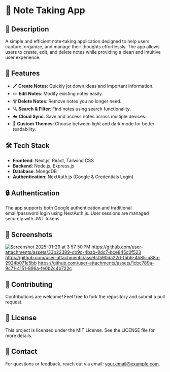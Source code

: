 # 📝 Note Taking App

## 📌 Description
A simple and efficient note-taking application designed to help users capture, organize, and manage their thoughts effortlessly. The app allows users to create, edit, and delete notes while providing a clean and intuitive user experience.

## 🚀 Features
- 🖊️ **Create Notes**: Quickly jot down ideas and important information.
- ✏️ **Edit Notes**: Modify existing notes easily.
- 🗑️ **Delete Notes**: Remove notes you no longer need.
- 🔍 **Search & Filter**: Find notes using search functionality.
- ☁️ **Cloud Sync**: Save and access notes across multiple devices.
- 🎨 **Custom Themes**: Choose between light and dark mode for better readability.

## 🛠️ Tech Stack
- **Frontend**: Next.js, React, Tailwind CSS
- **Backend**: Node.js, Express.js
- **Database**: MongoDB
- **Authentication**: NextAuth.js (Google & Credentials Login)

## 🔒 Authentication
The app supports both Google authentication and traditional email/password login using NextAuth.js. User sessions are managed securely with JWT tokens.

## 📸 Screenshots
![Screenshot 2025-01-29 at 3 57 50 PM](https://github.com/user-attachments/assets/3b9a4695-6192-475d-b27b-e5931bafb30c)
https://github.com/user-attachments/assets/33b22389-cb9c-4bab-8dc7-bce845c0f523
https://github.com/user-attachments/assets/590da22d-f5b6-4585-a88a-2924b071e5bb
https://github.com/user-attachments/assets/1cbc789a-9c71-4151-896a-fe0b2c4b722c




## 🤝 Contributing
Contributions are welcome! Feel free to fork the repository and submit a pull request.

## 📜 License
This project is licensed under the MIT License. See the LICENSE file for more details.

## 📧 Contact
For questions or feedback, reach out via email: [your.email@example.com](mailto:your.email@example.com).


